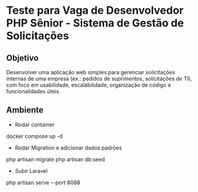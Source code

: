 # Teste para Vaga de Desenvolvedor PHP Sênior - Sistema de Gestão de Solicitações

## Objetivo

Desenvolver uma aplicação web simples para gerenciar solicitações internas de uma empresa (ex.: pedidos de suprimentos, solicitações de TI), com foco em usabilidade, escalabilidade, organização de código e funcionalidades úteis.

## Ambiente

-   Rodar container

docker compose up -d

-   Rodar Migration e adicionar dados padrões

php artisan migrate
php artisan db:seed

-   Subir Laravel

php artisan serve --port 8088
